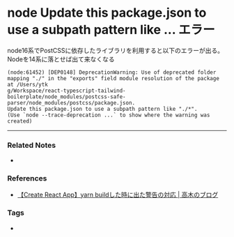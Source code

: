 # node Update this package.json to use a subpath pattern like ... エラー
node16系でPostCSSに依存したライブラリを利用すると以下のエラーが出る。
Nodeを14系に落とせば出て来なくなる
```
(node:61452) [DEP0148] DeprecationWarning: Use of deprecated folder mapping "./" in the "exports" field module resolution of the package at /Users/ytk
g/Workspace/react-typescript-tailwind-boilerplate/node_modules/postcss-safe-parser/node_modules/postcss/package.json.
Update this package.json to use a subpath pattern like "./*".
(Use `node --trace-deprecation ...` to show where the warning was created)
```

----
### Related Notes
- 

### References
- [【Create React App】yarn buildした時に出た警告の対応 | 高木のブログ](https://takagi.blog/create-react-app-yarn-build-warning/)

### Tags
- 